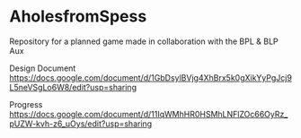 # AholesfromSpess
Repository for a planned game made in collaboration with the BPL &amp; BLP Aux


Design Document https://docs.google.com/document/d/1GbDsylBVjg4XhBrx5k0gXikYyPgJcj9L5neVSgLo6W8/edit?usp=sharing
 

Progress https://docs.google.com/document/d/11IqWMhHR0HSMhLNFlZOc66OyRz_pUZW-kvh-z6_uOys/edit?usp=sharing
